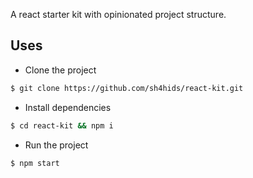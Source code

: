 A react starter kit with opinionated project structure.

## Uses

- Clone the project

```bash
$ git clone https://github.com/sh4hids/react-kit.git
```

- Install dependencies

```bash
$ cd react-kit && npm i
```

- Run the project

```bash
$ npm start
```

